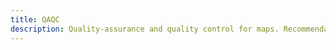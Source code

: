 ```yaml
---
title: QAQC
description: Quality-assurance and quality control for maps. Recommendations for final review before sharing with partners and/or end-users.
---
```

